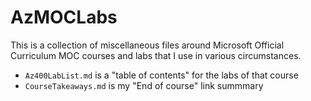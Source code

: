 # AzMOCLabs

This is a collection of miscellaneous files around Microsoft Official Curriculum MOC courses and labs that I use in
various circumstances.

* `Az400LabList.md`	is a "table of contents" for the labs of that course
* `CourseTakeaways.md` is my "End of course" link summmary
